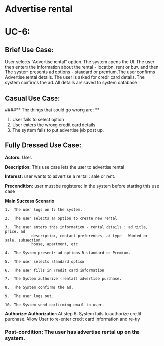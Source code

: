 # Advertise rental 
# UC-6:


## Brief Use Case: 
User selects “Advertise rental” option. The system opens the UI. The user then enters the 
information about the rental - location, rent or buy. and then The system presents ad 
options - standard or premium.The user confirms Advertise rental details. The user is 
asked for credit card details. The system confirms the ad. All details are saved to system
database. 



## Casual Use Case: 

####** The things that could go wrong are: **
1. User fails to select option
2. User enters the wrong credit card details
3. The system fails to put advertise job post up.



## Fully Dressed Use Case: 

**Actors:** User.

**Description:** This use case lets the user to advertise rental 

**Interest:** user wants to advertise a rental : sale or rent.

**Precondition:** user must be registered in the system before starting this use case

**Main Success Scenario:**

	1.	The user logs on to the system.

	2.	The user selects an option to create new rental

	3.	The user enters this information - rental details : ad title, price, ad 
                description, contact preferences, ad type - Wanted or sale, subsection
                house, apartment, etc. 

	4.	The System presents ad options Ð standard or Premium.

	5.	The user selects standard option 

	6.	The user fills in credit card information

	7.	The System authorize (rental) advertise purchase.

	8.	The System confirms the ad.

	9.	The user logs out.

	10.	The System send confirming email to user.

**Authorize: Authorization**
	At step 6: System fails to authorize credit purchase.
	Allow User to re-enter credit card information and re-try

### **Post-condition:** The user has advertise rental up on the system.
